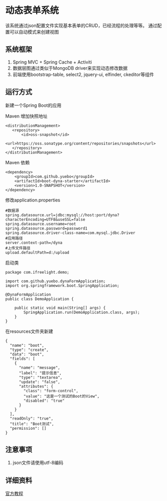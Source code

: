 # 动态表单系统

该系统通过json配置文件实现基本表单的CRUD，已经流程的处理等等。
通过配置可以自动模式来创建视图


## 系统框架

1. Spring MVC + Spring Cache + Activiti
2. 数据层图通过类似于MongoDB driver来实现动态修改数据
3. 前端使用bootstrap-table, select2, jquery-ui, elfinder, ckeditor等组件


## 运行方式
新建一个Spring Boot的应用

Maven 增加快照地址

    <distributionManagement>
       <repository>
           <id>oss-snapshot</id>
           <url>https://oss.sonatype.org/content/repositories/snapshots</url>
       </repository>
    </distributionManagement>
    
Maven 依赖

    <dependency>
        <groupId>com.github.yuebo</groupId>
        <artifactId>boot-dyna-starter</artifactId>
        <version>1.0-SNAPSHOT</version>
    </dependency>
    
修改application.properties

    #数据源
    spring.datasource.url=jdbc:mysql://host:port/dyna?characterEncoding=UTF8&useSSL=false
    spring.datasource.username=root
    spring.datasource.password=password1
    spring.datasource.driver-class-name=com.mysql.jdbc.Driver
    #应用路径
    server.context-path=/dyna
    #上传文件路径
    upload.defaultPath=d:/upload
        
启动类

    package com.ifreelight.demo;
    
    import com.github.yuebo.dynaFormApplication;
    import org.springframework.boot.SpringApplication;
    
    @DynaFormApplication
    public class DemoApplication {
    
        public static void main(String[] args) {
            SpringApplication.run(DemoApplication.class, args);
        }
    }

在resources文件夹新建
    
    {
      "name": "boot",
      "type": "create",
      "data": "boot",
      "fields": [
        {
          "name": "message",
          "label": "提示信息",
          "type": "textarea",
          "update": "false",
          "attributes": {
            "class": "form-control",
            "value": "这是一个测试的Boot的View",
            "disabled": "true"
          }
        }
      ],
      "readOnly": "true",
      "title": "Boot测试",
      "permission": []
    }


## 注意事项
1. json文件请使用utf-8编码


## 详细资料
[官方教程](https://dyna.eappcat.com/2017/12/01/%E5%8A%A8%E6%80%81%E8%A1%A8%E5%8D%95%E6%A6%82%E8%BF%B0/)